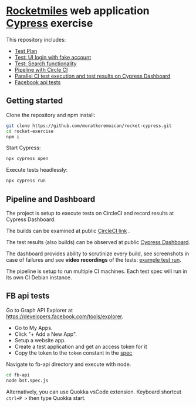 # [Rocketmiles](https://www.rocketmiles.com/) web application [Cypress](https://www.cypress.io/) exercise

This repository includes:

* [Test Plan](test-plan.md)
* [Test: UI login with fake account](./cypress/integration/landing-bst.spec..js)
* [Test: Search functionality ](./cypress/integration/search-spec.js)
* [Pipeline with Circle CI](https://circleci.com/gh/muratkeremozcan/rocket-cypress)
* [Parallel CI test execution and test results on Cypress Dashboard](https://dashboard.cypress.io/#/projects/khn1sp/runs)
* [Facebook api tests](./fb-api/bst.spec.js)

## **Getting started**
Clone the repository and npm install:
```bash
git clone https://github.com/muratkeremozcan/rocket-cypress.git
cd rocket-exercise
npm i
```
Start Cypress:
```bash
npx cypress open
```
Execute tests headlessly:
```bash
npx cypress run
```


## **Pipeline and Dashboard**

The project is setup to execute tests on CircleCI and record results at Cypress Dashboard.

The builds can be examined at public [CircleCI link](https://circleci.com/gh/muratkeremozcan/rocket-cypress) .

The test results (also builds) can be observed at public [Cypress Dashboard](https://dashboard.cypress.io/#/projects/khn1sp/runs).

The dashboard provides ability to scrutinize every build, see screenshots in case of failures and see **video recordings** of the tests: [example test run](https://dashboard.cypress.io/#/projects/khn1sp/runs/4/specs).

The pipeline is setup to run multiple CI machines. Each test spec will run in its own CI Debian instance.


## FB api tests
Go to Graph API Explorer at https://developers.facebook.com/tools/explorer.
* Go to My Apps.
* Click "+ Add a New App".
* Setup a website app. 
* Create a test application and get an access token for it
* Copy the token to the `token` constant in the [spec]((./fb-api/bst.spec.js))

Navigate to fb-api directory and execute with node.
```bash
cd fb-api
node bst.spec.js
```
Alternatively, you can use Quokka vsCode extension. Keyboard shortcut `ctrl+P >` then type Quokka start.

